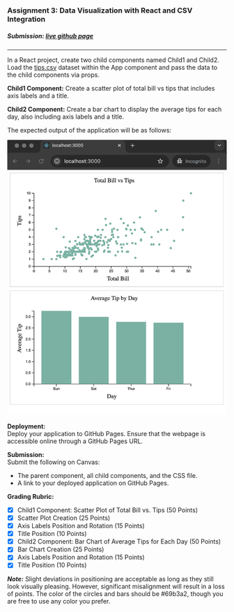 ### Assignment 3: Data Visualization with React and CSV Integration
##### Submission: [live github page](https://katherinj.github.io/DataVisualization/assignment3)  
---
In a React project, create two child components named Child1 and Child2.
Load the [tips.csv](./public/assets/tips.csv) dataset within the App component and pass the data to the child components via props.

**Child1 Component:**
Create a scatter plot of total bill vs tips that includes axis labels and a title.

**Child2 Component:**
Create a bar chart to display the average tips for each day, also including axis labels and a title.

The expected output of the application will be as follows:

![Expected output](./public/assets/expectedOutput.png)

**Deployment:**  
Deploy your application to GitHub Pages. Ensure that the webpage is accessible online through a GitHub Pages URL.

**Submission:**  
Submit the following on Canvas:

- The parent component, all child components, and the CSS file.
- A link to your deployed application on GitHub Pages.

**Grading Rubric:**  
- [x] Child1 Component: Scatter Plot of Total Bill vs. Tips (50 Points)  
- [x] Scatter Plot Creation (25 Points)  
- [x] Axis Labels Position and Rotation (15 Points)  
- [x] Title Position (10 Points)  
- [x] Child2 Component: Bar Chart of Average Tips for Each Day (50 Points)  
- [x] Bar Chart Creation (25 Points)  
- [x] Axis Labels Position and Rotation (15 Points)  
- [x] Title Position (10 Points)

**_Note:_** Slight deviations in positioning are acceptable as long as they still look visually pleasing. However, significant misalignment will result in a loss of points. The color of the circles and bars should be #69b3a2, though you are free to use any color you prefer.
